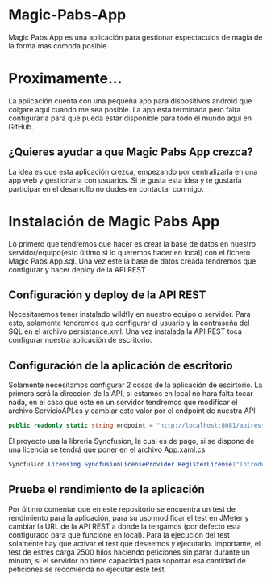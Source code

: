 # Magic-Pabs-App
 Magic Pabs App es una aplicación para gestionar espectaculos de magia de la forma mas comoda posible
 
 # Proximamente...
 La aplicación cuenta con una pequeña app para dispositivos android que colgare aquí cuando me sea posible. La app esta terminada pero falta configurarla para que pueda estar disponible para todo el mundo aquí en GitHub.
 ## ¿Quieres ayudar a que Magic Pabs App crezca?
 La idea es que esta aplicación crezca, empezando por centralizarla en una app web y gestionarla con usuarios.
 Si te gusta esta idea y te gustaría participar en el desarrollo no dudes en contactar conmigo.

# Instalación de Magic Pabs App
Lo primero que tendremos que hacer es crear la base de datos en nuestro servidor/equipo(esto último si lo queremos hacer en local) con el fichero Magic Pabs App.sql.
Una vez este la base de datos creada tendremos que configurar y hacer deploy de la API REST
## Configuración y deploy de la API REST
Necesitaremos tener instalado wildfly en nuestro equipo o servidor. Para esto, solamente tendremos que configurar el usuario y la contraseña del SQL en el archivo persistance.xml.
Una vez instalada la API REST toca configurar nuestra aplicación de escritorio.
## Configuración de la aplicación de escritorio
Solamente necesitamos configurar 2 cosas de la aplicación de escirtorio.
La primera será la dirección de la API, si estamos en local no hara falta tocar nada, en el caso que este en un servidor tendremos que modificar el archivo ServicioAPI.cs y cambiar este valor por el endpoint de nuestra API
```c#
public readonly static string endpoint = "http://localhost:8081/apirestmagicpabs/api/";
```
El proyecto usa la libreria Syncfusion, la cual es de pago, si se dispone de una licencia se tendrá que poner en el archivo App.xaml.cs
```c#
Syncfusion.Licensing.SyncfusionLicenseProvider.RegisterLicense("IntroducirAquiLaLicencia");
```
## Prueba el rendimiento de la aplicación
Por último comentar que en este repositorio se encuentra un test de rendimiento para la aplicación, para su uso modificar el test en JMeter y cambiar la URL de la API REST a donde la tengamos (por defecto esta configurado para que funcione en local). Para la ejecucion del test solamente hay que activar el test que deseemos y ejecutarlo. Importante, el test de estres carga 2500 hilos haciendo peticiones sin parar durante un minuto, si el servidor no tiene capacidad para soportar esa cantidad de peticiones se recomienda no ejecutar este test.
